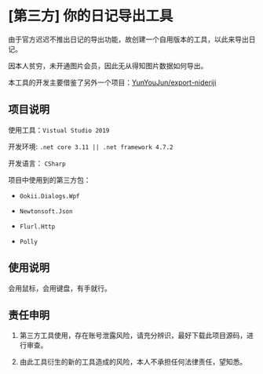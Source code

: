 # [第三方] 你的日记导出工具

由于官方迟迟不推出日记的导出功能，故创建一个自用版本的工具，以此来导出日记。

因本人贫穷，未开通图片会员，因此无从得知图片数据如何导出。

本工具的开发主要借鉴了另外一个项目：[YunYouJun/export-nideriji](https://github.com/YunYouJun/export-nideriji)


## 项目说明

使用工具：`Vistual Studio 2019`

开发环境: `.net core 3.11 || .net framework 4.7.2`

开发语言： `CSharp`

项目中使用到的第三方包：

* `Ookii.Dialogs.Wpf`

* `Newtonsoft.Json`

* `Flurl.Http`

* `Polly`

## 使用说明

会用鼠标，会用键盘，有手就行。

## 责任申明

1. 第三方工具使用，存在账号泄露风险，请充分辨识，最好下载此项目源码，进行审查。

2. 由此工具衍生的新的工具造成的风险，本人不承担任何法律责任，望知悉。
